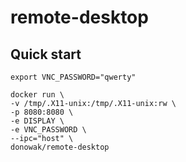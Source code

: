 # remote-desktop

## Quick start

```
export VNC_PASSWORD="qwerty"
```

```
docker run \
-v /tmp/.X11-unix:/tmp/.X11-unix:rw \
-p 8080:8080 \
-e DISPLAY \
-e VNC_PASSWORD \
--ipc="host" \
donowak/remote-desktop
```



